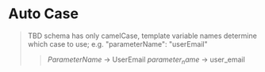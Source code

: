 # Auto Case

> TBD schema has only camelCase, template variable names determine which case to use;
> e.g. "parameterName": "userEmail"
>> $ParameterName$ -> UserEmail
>> $parameter_name$ -> user_email
